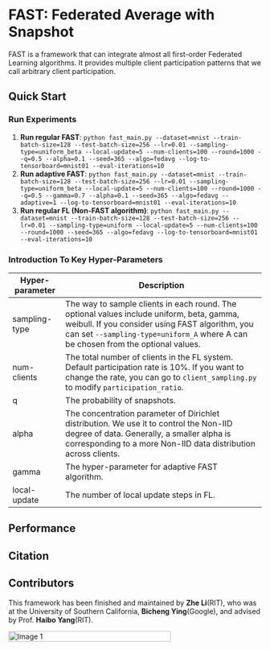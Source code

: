 # FAST: Federated Average with Snapshot

FAST is a framework that can integrate almost all first-order Federated Learning algorithms. It provides multiple client participation patterns that we call arbitrary client participation. 

## Quick Start
### Run Experiments
1. **Run regular FAST**: `python fast_main.py --dataset=mnist --train-batch-size=128 --test-batch-size=256 --lr=0.01 --sampling-type=uniform_beta --local-update=5 --num-clients=100 --round=1000 --q=0.5 --alpha=0.1 --seed=365 --algo=fedavg --log-to-tensorboard=mnist01 --eval-iterations=10`
2. **Run adaptive FAST**: `python fast_main.py --dataset=mnist --train-batch-size=128 --test-batch-size=256 --lr=0.01 --sampling-type=uniform_beta --local-update=5 --num-clients=100 --round=1000 --q=0.5 --gamma=0.7 --alpha=0.1 --seed=365 --algo=fedavg --adaptive=1 --log-to-tensorboard=mnist01 --eval-iterations=10`
3. **Run regular FL (Non-FAST algorithm)**: `python fast_main.py --dataset=mnist --train-batch-size=128 --test-batch-size=256 --lr=0.01 --sampling-type=uniform --local-update=5 --num-clients=100 --round=1000 --seed=365 --algo=fedavg --log-to-tensorboard=mnist01 --eval-iterations=10`

### Introduction To Key Hyper-Parameters
|Hyper-parameter|Description|
|---------------|-----------|
|sampling-type|The way to sample clients in each round. The optional values include uniform, beta, gamma, weibull. If you consider using FAST algorithm, you can set `--sampling-type=uniform_A` where A can be chosen from the optional values.|
|num-clients|The total number of clients in the FL system. Default participation rate is 10%. If you want to change the rate, you can go to `client_sampling.py` to modify `participation_ratio`.|
|q|The probability of snapshots. |
|alpha|The concentration parameter of Dirichlet distribution. We use it to control the Non-IID degree of data. Generally, a smaller alpha is corresponding to a more Non-IID data distribution across clients. |
|gamma|The hyper-parameter for adaptive FAST algorithm.|
|local-update|The number of local update steps in FL.|



## Performance


## Citation


## Contributors
This framework has been finished and maintained by **Zhe Li**(RIT), who was at the University of Southern California, **Bicheng Ying**(Google), and advised by Prof. **Haibo Yang**(RIT). 

<div style="display: flex; justify-content: space-between;">
    <img src="https://github.com/user-attachments/assets/b3982917-e302-42c3-b396-e33bb9f52c90" alt="Image 1" style="width: 80%;" />
</div>
